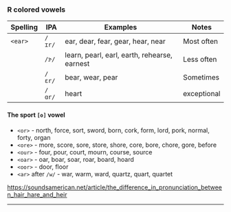 

### R colored vowels 

| Spelling | IPA    | Examples                                     | Notes       |
| -------- | ------ | -------------------------------------------- | ----------- |
| `<ear>`  | `/ɪr/` | ear, dear, fear, gear, hear, near            | Most often  |
|          | `/ɝ/`  | learn, pearl, earl, earth, rehearse, earnest | Less often  |
|          | `/ɛr/` | bear, wear, pear                             | Sometimes   |
|          | `/ɑr/` | heart                                        | exceptional |

#### The sport `[o]` vowel

- `<or>` - north, force, sort, sword, born, cork, form, lord, pork, normal, forty, organ
- `<ore>` - more, score, sore, store, shore, core, bore, chore, gore, before
- `<our>` - four, pour, court, mourn, course, source
- `<oar>` - oar, boar, soar, roar, board, hoard
- `<oor>` - door, floor
- `<ar>` after `/w/` - war, warm, ward, quartz, quart, quartet


https://soundsamerican.net/article/the_difference_in_pronunciation_between_hair_hare_and_heir

___

